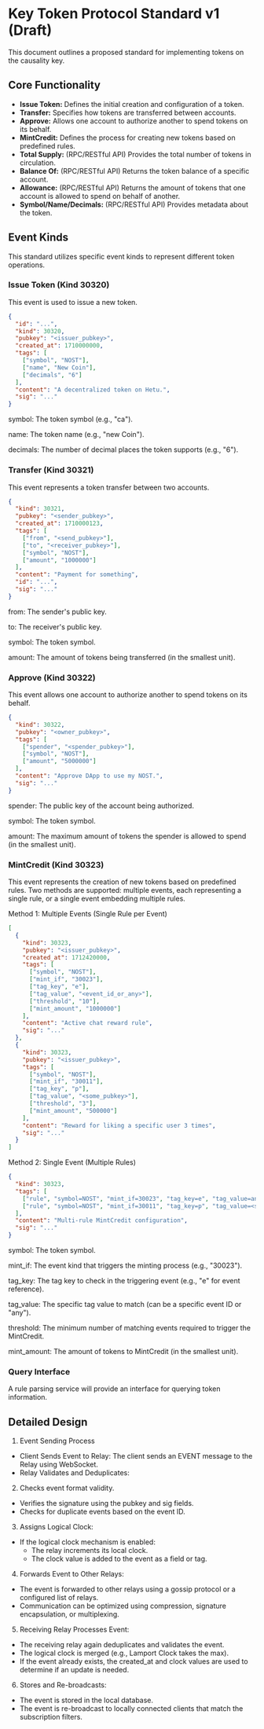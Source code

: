 #  Key Token Protocol Standard v1 (Draft)

This document outlines a proposed standard for implementing tokens on the causality key.

## Core Functionality

*   **Issue Token:** Defines the initial creation and configuration of a token.
*   **Transfer:**  Specifies how tokens are transferred between accounts.
*   **Approve:**  Allows one account to authorize another to spend tokens on its behalf.
*   **MintCredit:**  Defines the process for creating new tokens based on predefined rules.
*   **Total Supply:** (RPC/RESTful API) Provides the total number of tokens in circulation.
*   **Balance Of:** (RPC/RESTful API) Returns the token balance of a specific account.
*   **Allowance:** (RPC/RESTful API)  Returns the amount of tokens that one account is allowed to spend on behalf of another.
*   **Symbol/Name/Decimals:** (RPC/RESTful API) Provides metadata about the token.

## Event Kinds

This standard utilizes specific event kinds to represent different token operations.

### Issue Token (Kind 30320)

This event is used to issue a new token.

```json
{
  "id": "...",
  "kind": 30320,
  "pubkey": "<issuer_pubkey>",
  "created_at": 1710000000,
  "tags": [
    ["symbol", "NOST"],
    ["name", "New Coin"],
    ["decimals", "6"]
  ],
  "content": "A decentralized token on Hetu.",
  "sig": "..."
}
```
symbol: The token symbol (e.g., "ca").

name: The token name (e.g., "new Coin").

decimals: The number of decimal places the token supports (e.g., "6").

### Transfer (Kind 30321)

This event represents a token transfer between two accounts.

```JSON
{
  "kind": 30321,
  "pubkey": "<sender_pubkey>",
  "created_at": 1710000123,
  "tags": [
    ["from", "<send_pubkey>"],
    ["to", "<receiver_pubkey>"],
    ["symbol", "NOST"],
    ["amount", "1000000"]
  ],
  "content": "Payment for something",
  "id": "...",
  "sig": "..."
}
```
from: The sender's public key.

to: The receiver's public key.

symbol: The token symbol.

amount: The amount of tokens being transferred (in the smallest unit).

### Approve (Kind 30322)

This event allows one account to authorize another to spend tokens on its behalf.

```JSON
{
  "kind": 30322,
  "pubkey": "<owner_pubkey>",
  "tags": [
    ["spender", "<spender_pubkey>"],
    ["symbol", "NOST"],
    ["amount", "5000000"]
  ],
  "content": "Approve DApp to use my NOST.",
  "sig": "..."
}
```
spender: The public key of the account being authorized.

symbol: The token symbol.

amount: The maximum amount of tokens the spender is allowed to spend (in the smallest unit).

### MintCredit (Kind 30323)

This event represents the creation of new tokens based on predefined rules. Two methods are supported: multiple events, each representing a single rule, or a single event embedding multiple rules.

Method 1: Multiple Events (Single Rule per Event)

```JSON
[
  {
    "kind": 30323,
    "pubkey": "<issuer_pubkey>",
    "created_at": 1712420000,
    "tags": [
      ["symbol", "NOST"],
      ["mint_if", "30023"],
      ["tag_key", "e"],
      ["tag_value", "<event_id_or_any>"],
      ["threshold", "10"],
      ["mint_amount", "1000000"]
    ],
    "content": "Active chat reward rule",
    "sig": "..."
  },
  {
    "kind": 30323,
    "pubkey": "<issuer_pubkey>",
    "tags": [
      ["symbol", "NOST"],
      ["mint_if", "30011"],
      ["tag_key", "p"],
      ["tag_value", "<some_pubkey>"],
      ["threshold", "3"],
      ["mint_amount", "500000"]
    ],
    "content": "Reward for liking a specific user 3 times",
    "sig": "..."
  }
]
```
Method 2: Single Event (Multiple Rules)

```JSON
{
  "kind": 30323,
  "tags": [
    ["rule", "symbol=NOST", "mint_if=30023", "tag_key=e", "tag_value=any", "threshold=10", "mint_amount=1000000"],
    ["rule", "symbol=NOST", "mint_if=30011", "tag_key=p", "tag_value=<some_pubkey>", "threshold=3", "mint_amount=500000"]
  ],
  "content": "Multi-rule MintCredit configuration",
  "sig": "..."
}
```
symbol: The token symbol.

mint_if: The event kind that triggers the minting process (e.g., "30023").

tag_key: The tag key to check in the triggering event (e.g., "e" for event reference).

tag_value: The specific tag value to match (can be a specific event ID or "any").

threshold: The minimum number of matching events required to trigger the MintCredit.

mint_amount: The amount of tokens to MintCredit (in the smallest unit).

### Query Interface
A rule parsing service will provide an interface for querying token information.

## Detailed Design

1. Event Sending Process
  - Client Sends Event to Relay: The client sends an EVENT message to the Relay using WebSocket.
  - Relay Validates and Deduplicates:

2. Checks event format validity.
  - Verifies the signature using the pubkey and sig fields.
  - Checks for duplicate events based on the event ID.

3. Assigns Logical Clock:
  - If the logical clock mechanism is enabled:
    - The relay increments its local clock.
    - The clock value is added to the event as a field or tag.

4. Forwards Event to Other Relays:
  - The event is forwarded to other relays using a gossip protocol or a configured list of relays.
  - Communication can be optimized using compression, signature encapsulation, or multiplexing.

5. Receiving Relay Processes Event:
  - The receiving relay again deduplicates and validates the event.
  - The logical clock is merged (e.g., Lamport Clock takes the max).
  - If the event already exists, the created_at and clock values are used to determine if an update is needed.

6. Stores and Re-broadcasts:
  - The event is stored in the local database.
  - The event is re-broadcast to locally connected clients that match the subscription filters.
